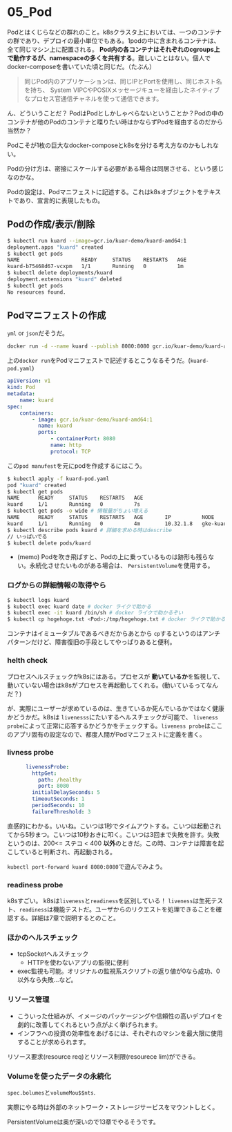 # 05_Pod

Podとはくじらなどの群れのこと。k8sクラスタ上においては、一つのコンテナの群であり、デプロイの最小単位でもある。1podの中に含まれるコンテナは、全て同じマシン上に配置される。
**Pod内の各コンテナはそれぞれのcgroups上で動作するが、namespaceの多くを共有する**。難しいことはない。個人でdocker-composeを書いていた頃と同じだ。（たぶん）
>同じPod内のアプリケーションは、同じIPとPortを使用し、同じホスト名を持ち、 System VIPCやPOSIXメッセージキューを経由したネイティブなプロセス官通信チャネルを使って通信できます。

ん、どういうことだ？ PodはPodとしかしゃべらないということか？Podの中のコンテナが他のPodのコンテナと喋りたい時はかならずPodを経由するのだから当然か？

Podこそが1枚の巨大なdocker-composeとk8sを分ける考え方なのかもしれない。

Podの分け方は、密接にスケールする必要がある場合は同居させる、という感じなのかな。

Podの設定は、Podマニフェストに記述する。これはk8sオブジェクトをテキストであり、宣言的に表現したもの。

## Podの作成/表示/削除

```sh
$ kubectl run kuard --image=gcr.io/kuar-demo/kuard-amd64:1
deployment.apps "kuard" created
$ kubectl get pods
NAME                    READY     STATUS    RESTARTS   AGE
kuard-b75468d67-vcxpm   1/1       Running   0          1m
$ kubectl delete deployments/kuard
deployment.extensions "kuard" deleted
$ kubectl get pods
No resources found.
```

## Podマニフェストの作成

`yml` or `json`だそうだ。

```sh
docker run -d --name kuard --publish 8080:8080 gcr.io/kuar-demo/kuard-amd64:1
```

上の`docker run`をPodマニフェストで記述するとこうなるそうだ。(`kuard-pod.yaml`)

```yml
apiVersion: v1
kind: Pod
metadata:
    name: kuard
spec:
    containers:
        - image: gcr.io/kuar-demo/kuard-amd64:1
          name: kuard
          ports:
              - containerPort: 8080
              name: http
              protocol: TCP
```

この`pod manufest`を元にpodを作成するにはこう。

```sh
$ kubectl apply -f kuard-pod.yaml
pod "kuard" created
$ kubectl get pods
NAME      READY     STATUS    RESTARTS   AGE
kuard     1/1       Running   0          7s
$ kubectl get pods -o wide # 情報量がちょい増える
NAME      READY     STATUS    RESTARTS   AGE       IP          NODE
kuard     1/1       Running   0          4m        10.32.1.8   gke-kuar-cluster-default-pool-6de07dc9-25k0
$ kubectl describe pods kuard # 詳細を求める時はdescribe
// いっぱいでる
$ kubectl delete pods/kuard
```

- (memo) Podを吹き飛ばすと、Podの上に乗っているものは跡形も残らない。永続化させたいものがある場合は、 `PersistentVolume`を使用する。

### ログからの詳細情報の取得やら

```sh
$ kubectl logs kuard
$ kubectl exec kuard date # docker ライクで助かる
$ kubectl exec -it kuard /bin/sh # docker ライクで助かるぞい
$ kubectl cp hogehoge.txt <Pod>:/tmp/hogehoge.txt # docker ライクで助かるぞい
```

コンテナはイミュータブルであるべきだからあとから `cp`するというのはアンチパターンだけど、障害復旧の手段としてやっぱりあると便利。

### helth check

プロセスヘルスチェックがk8sにはある。プロセスが **動いているか**を監視して、動いていない場合はk8sがプロセスを再起動してくれる。(動いているってなんだ？)

が、実際にユーザーが求めているのは、生きているか死んでいるかではなく健康かどうかだ。k8sは `livenesss`にたいするヘルスチェックが可能で、 `liveness probe`によって正常に応答するかどうかをチェックする。`liveness probe`はここのアプリ固有の設定なので、都度人間がPodマニフェストに定義を書く。

### livness probe

```yml
      livenessProbe:
        httpGet:
          path: /healthy
          port: 8080
        initialDelaySeconds: 5
        timeoutSeconds: 1
        periodSeconds: 10
        failureThreshold: 3
```

直感的にわかる。いいね。こいつは1秒でタイムアウトする。こいつは起動されてから5秒まつ。こいつは10秒おきに叩く。こいつは3回まで失敗を許す。失敗というのは、200<= ステコ < 400 **以外**のときだ。この時、コンテナは障害を起こしていると判断され、再起動される。

`kubectl port-forward kuard 8080:8080`で遊んでみよう。

### readiness probe

k8sすごい。 k8sは`liveness`と`readiness`を区別している！ `liveness`は生死テスト、`readiness`は機能テストだ。ユーザからのリクエストを処理できることを確認する。詳細は7章で説明するとのこと。

### ほかのヘルスチェック

- tcpSocketヘルスチェック
  - HTTPを使わないアプリの監視に便利
- exec監視も可能。オリジナルの監視系スクリプトの返り値が0なら成功、0以外なら失敗…など。

### リソース管理

- こういった仕組みが、イメージのパッケージングや信頼性の高いデプロイを劇的に改善してくれるという点がよく挙げられます。
- インフラへの投資の効率性をあげるには、それぞれのマシンを最大限に使用することが求められます。

リソース要求(resource req)とリソース制限(resourece lim)ができる。

### Volumeを使ったデータの永続化

`spec.bolumes`と`volumeMou$$nts`.

実際にやる時は外部のネットワーク・ストレージサービスをマウントしとく。

PersistentVolumeは奥が深いので13章でやるそうです。